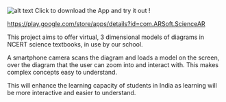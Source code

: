 ![alt text](https://github.com/Anirudh171202/ScienceAR/blob/master/image.jpeg?raw=true)
Click to download the App and try it out !

https://play.google.com/store/apps/details?id=com.ARSoft.ScienceAR


This project aims to offer virtual, 3 dimensional models of diagrams in NCERT science textbooks, in use by our school.

A smartphone camera scans the diagram and loads a model on the screen, over the diagram that the user can zoom into and interact with. This makes complex concepts easy to understand.

This will enhance the learning capacity of students in India as learning will be more interactive and easier to understand.
